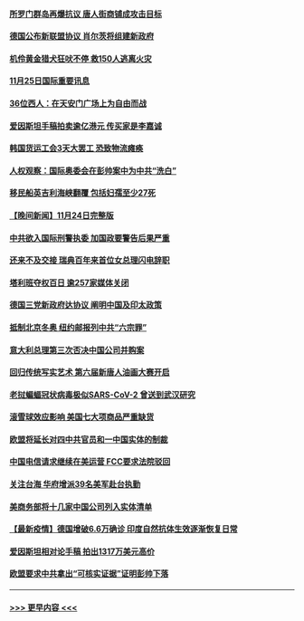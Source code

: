 #### [所罗门群岛再爆抗议 唐人街商铺成攻击目标](../pages/prog202/a103277573.md?t=11252150) 
#### [德国公布新联盟协议 肖尔茨将组建新政府](../pages/prog202/a103277570.md?t=11252150) 
#### [机伶黄金猎犬狂吠不停 救150人逃离火灾](../pages/prog202/a103277520.md?t=11252150) 
#### [11月25日国际重要讯息](../pages/prog202/a103277438.md?t=11252150) 
#### [36位西人：在天安门广场上为自由而战](../pages/prog202/a103277444.md?t=11252150) 
#### [爱因斯坦手稿拍卖逾亿港元 传买家是李嘉诚](../pages/prog202/a103277408.md?t=11252150) 
#### [韩国货运工会3天大罢工 恐致物流瘫痪](../pages/prog202/a103277340.md?t=11252150) 
#### [人权观察：国际奥委会在彭帅案中为中共“洗白”](../pages/prog202/a103277346.md?t=11252150) 
#### [移民船英吉利海峡翻覆 包括妇孺至少27死](../pages/prog202/a103277300.md?t=11252150) 
#### [【晚间新闻】11月24日完整版](../pages/prog202/a103277200.md?t=11252150) 
#### [中共欲入国际刑警执委 加国政要警告后果严重](../pages/prog202/a103277042.md?t=11252150) 
#### [还来不及交接 瑞典百年来首位女总理闪电辞职](../pages/prog202/a103277187.md?t=11252150) 
#### [塔利班夺权百日 逾257家媒体关闭](../pages/prog202/a103277141.md?t=11252150) 
#### [德国三党新政府达协议 阐明中国及印太政策](../pages/prog202/a103276995.md?t=11252150) 
#### [抵制北京冬奥 纽约邮报列中共“六宗罪”](../pages/prog202/a103276993.md?t=11252150) 
#### [意大利总理第三次否决中国公司并购案](../pages/prog202/a103276968.md?t=11252150) 
#### [回归传统写实艺术 第六届新唐人油画大赛开启](../pages/prog202/a103276999.md?t=11252150) 
#### [老挝蝙蝠冠状病毒极似SARS-CoV-2 曾送到武汉研究](../pages/prog202/a103276955.md?t=11252150) 
#### [滚雪球效应影响 美国七大项商品严重缺货](../pages/prog202/a103276850.md?t=11252150) 
#### [欧盟将延长对四中共官员和一中国实体的制裁](../pages/prog202/a103276926.md?t=11252150) 
#### [中国电信请求继续在美运营 FCC要求法院驳回](../pages/prog202/a103276831.md?t=11252150) 
#### [关注台海 华府增派39名美军赴台执勤](../pages/prog202/a103276719.md?t=11252150) 
#### [美商务部将十几家中国公司列入实体清单](../pages/prog202/a103276821.md?t=11252150) 
#### [【最新疫情】德国增破6.6万确诊 印度自然抗体生效逐渐恢复日常](../pages/prog202/a103276802.md?t=11252150) 
#### [爱因斯坦相对论手稿 拍出1317万美元高价](../pages/prog202/a103276734.md?t=11252150) 
#### [欧盟要求中共拿出“可核实证据”证明彭帅下落](../pages/prog202/a103276688.md?t=11252150) 

----
#### [ >>> 更早内容 <<< ](../indexes/prog202-earlier.md)
